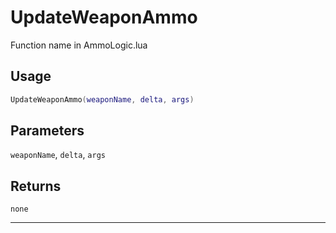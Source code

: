 # UpdateWeaponAmmo
Function name in AmmoLogic.lua
## Usage
```lua
UpdateWeaponAmmo(weaponName, delta, args)
```
## Parameters
`weaponName`, `delta`, `args`
## Returns
`none`

---